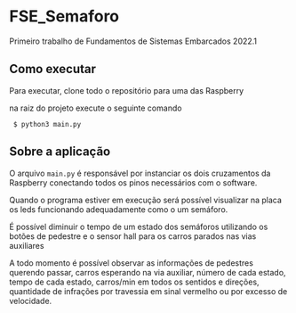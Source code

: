 # FSE_Semaforo
Primeiro trabalho de Fundamentos de Sistemas Embarcados 2022.1
 
## Como executar
Para executar, clone todo o repositório para uma das Raspberry
 
na raiz do projeto execute o seguinte comando
 
     $ python3 main.py
 
## Sobre a aplicação
O arquivo `main.py` é responsável por instanciar os dois cruzamentos da Raspberry conectando todos os pinos necessários com o software.
 
Quando o programa estiver em execução será possível visualizar na placa os leds funcionando adequadamente como o um semáforo.
 
É possível diminuir o tempo de um estado dos semáforos utilizando os botões de pedestre e o sensor hall para os carros parados nas vias auxiliares
 
A todo momento é possível observar as informações de pedestres querendo passar, carros esperando na via auxiliar, número de cada estado, tempo de cada estado, carros/min em todos os sentidos e direções, quantidade de infrações por travessia em sinal vermelho ou por excesso de velocidade.
